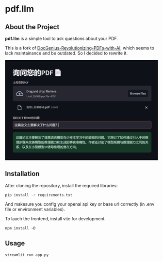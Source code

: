 # pdf.llm

## About the Project

**pdf.llm** is a simple tool to ask questions about your PDF.

This is a fork of [DocGenius-Revolutionizing-PDFs-with-AI](https://github.com/KalyanM45/DocGenius-Revolutionizing-PDFs-with-AI), which seems to lack maintainance and be outdated. So I decided to rewrite it.

![example](./examples/image.png)

## Installation

After cloning the repository, install the required libraries:
 
```sh
pip install -r requirements.txt
```

And makesure you config your openai api key or base url correctly (in .env file or environment variables).

To lauch the frontend, install vite for development.

```plaintext
npm install -D
```

## Usage

```sh
streamlit run app.py
```
